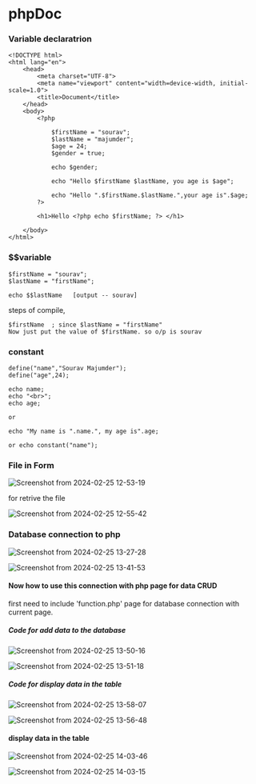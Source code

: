 # phpDoc

### Variable declaratrion

    <!DOCTYPE html>
    <html lang="en">
        <head>
            <meta charset="UTF-8">
            <meta name="viewport" content="width=device-width, initial-scale=1.0">
            <title>Document</title>
        </head>
        <body>
            <?php

                $firstName = "sourav";
                $lastName = "majumder";
                $age = 24;
                $gender = true;

                echo $gender;

                echo "Hello $firstName $lastName, you age is $age";

                echo "Hello ".$firstName.$lastName.",your age is".$age;
            ?>

            <h1>Hello <?php echo $firstName; ?> </h1>

        </body>
    </html>

### $$variable

    $firstName = "sourav";
    $lastName = "firstName";

    echo $$lastName   [output -- sourav]

steps of compile,

    $firstName  ; since $lastName = "firstName"
    Now just put the value of $firstName. so o/p is sourav

### constant

    define("name","Sourav Majumder");
    define("age",24);

    echo name;
    echo "<br>";
    echo age;

    or

    echo "My name is ".name.", my age is".age;

    or echo constant("name");

### File in Form

![Screenshot from 2024-02-25 12-53-19](https://github.com/s0urav6529/phpDoc/assets/96060029/59eb630c-10e6-4821-b44c-d828b7c95b5d)

for retrive the file

![Screenshot from 2024-02-25 12-55-42](https://github.com/s0urav6529/phpDoc/assets/96060029/868f519a-9eb1-4a35-bb0a-d01efe9946bc)

### Database connection to php

![Screenshot from 2024-02-25 13-27-28](https://github.com/s0urav6529/phpDoc/assets/96060029/7a002f2c-2ce0-45fb-b41b-c5632b18b2cd)

![Screenshot from 2024-02-25 13-41-53](https://github.com/s0urav6529/phpDoc/assets/96060029/3b94f9bf-9b95-4b70-a463-d5b427be0916)

#### Now how to use this connection with php page for data CRUD

first need to include 'function.php' page for database connection with current page.

##### Code for add data to the database

![Screenshot from 2024-02-25 13-50-16](https://github.com/s0urav6529/phpDoc/assets/96060029/9a2bbcaa-3dec-4fa7-804f-23c5817e140c)

![Screenshot from 2024-02-25 13-51-18](https://github.com/s0urav6529/phpDoc/assets/96060029/1b892f61-b705-46bb-b132-af282d0eb44e)

##### Code for display data in the table

![Screenshot from 2024-02-25 13-58-07](https://github.com/s0urav6529/phpDoc/assets/96060029/eb8e6b40-ce8b-4768-8a33-e7dfb11d4c54)

![Screenshot from 2024-02-25 13-56-48](https://github.com/s0urav6529/phpDoc/assets/96060029/3c2c4b2a-07df-4412-aa14-a2df81dc0d64)

#### display data in the table

![Screenshot from 2024-02-25 14-03-46](https://github.com/s0urav6529/phpDoc/assets/96060029/881ce324-ca46-401b-acac-6c8f65a87b21)

![Screenshot from 2024-02-25 14-03-15](https://github.com/s0urav6529/phpDoc/assets/96060029/8fd16248-c41c-4cff-a6ed-1c054fe7c549)
